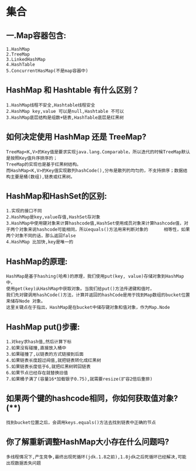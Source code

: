 # 集合
## 一.Map容器包含:
	1.HashMap
	2.TreeMap
	3.LinkedHashMap
	4.HashTable
	5.ConcurrentHasMap(不是map容器中)
## HashMap 和 Hashtable 有什么区别？
	1.HashMap线程不安全,Hashtable线程安全
	2.HashMap key,value 可以是null,Hashtable 不可以
	3.HashMap底层结构是组数+链表,HashTable底层是红黑树
## 如何决定使用 HashMap 还是 TreeMap?
	TreeMap<K,V>的Key值是要求实现java.lang.Comparable，所以迭代的时候TreeMap默认是按照Key值升序排序的；
	TreeMap的实现也是基于红黑树结构。
	而HashMap<K,V>的Key值实现散列hashCode(),分布是散列的均匀的，不支持排序；数据结构主要是桶(数组),链表或红黑树。
## HashMap和HashSet的区别:
	1.实现的接口不同
	2.HashMap是key,value存值,HashSet存对象
	3.HashMap中使用键对象来计算hashcode值,HashSet使用成员对象来计算hashcode值，对于两个对象来说hashcode可能相同，所以equals()方法用来判断对象的		相等性，如果两个对象不同的话，那么返回false
	4.HashMap 比加快,key是唯一的
## HashMap的原理:
	HashMap是基于hashing(哈希)的原理，我们使用put(key, value)存储对象到HashMap中，
	使用get(key)从HashMap中获取对象。当我们给put()方法传递键和值时，
	我们先对键调用hashCode()方法，计算并返回的hashCode是用于找到Map数组的bucket位置来储存Node 对象。
	这里关键点在于指出，HashMap是在bucket中储存键对象和值对象，作为Map.Node
## HashMap put()步骤:
	1.对key求hash值,然后计算下标
	2.如果没有碰撞,直接放入桶中
	3.如果碰撞了,以链表的方式链接到后面
	4.如果链表长度超过阀值,就把链表转化成红黑树
	5.如果链表长度低于6,就把红黑树转回链表
	6.如果节点已经存在就替换旧值
	7.如果桶子满了(容量16*加载银子0.75),就需要resize(扩容2倍后重排)
## 如果两个键的hashcode相同，你如何获取值对象?(**)
	找到bucket位置之后，会调用keys.equals()方法去找到链表中正确的节点
## 你了解重新调整HashMap大小存在什么问题吗?
	多线程情况下,产生竞争,最终出现死循环(jdk.1.8之前),1.8jdk之后死循环已经解决,可能出现数据丢失问题
	
